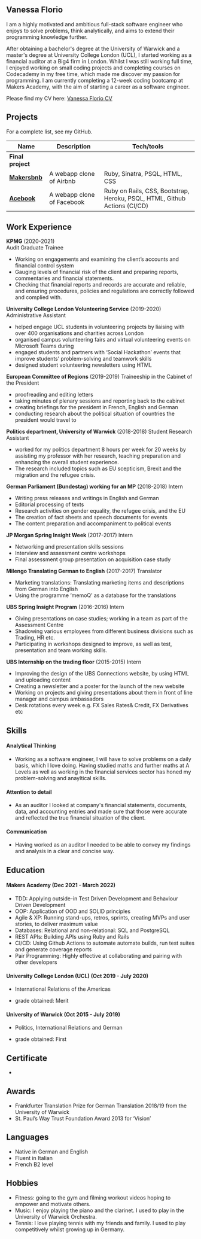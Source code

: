 ## Vanessa Florio

I am a highly motivated and ambitious full-stack software engineer who enjoys to solve problems, think analytically, and aims to extend their programming knowledge further.

After obtaining a bachelor's degree at the University of Warwick and a master's degree at University College London (UCL), I started working as a financial auditor at a Big4 firm in London. Whilst I was still working full time, I enjoyed working on small coding projects and completing courses on Codecademy in my free time, which made me discover my passion for programming. I am currently completing a 12-week coding bootcamp at Makers Academy, with the aim of starting a career as a software engineer. 

Please find my CV here: [Vanessa Florio CV](https://github.com/floriov/CV/files/8127175/Vanessa.Florio.CV.2022.docx)


## Projects

For a complete list, see my GitHub.

| Name                         | Description              | Tech/tools            |
| ---------------------------- | -----------------        | -----------------     |
| **Final project**                                             |                          |                       |
| **[Makersbnb](https://github.com/floriov/Makersbnb-Group-4)** | A webapp clone of Airbnb | Ruby, Sinatra, PSQL, HTML, CSS        | 
| **[Acebook](https://github.com/floriov/acebook-five-aces)** | A webapp clone of Facebook | Ruby on Rails, CSS, Bootstrap, Heroku, PSQL, HTML, Github Actions (CI/CD)   | 


## Work Experience

**KPMG** (2020-2021)  
Audit Graduate Trainee

* Working on engagements and examining the client’s accounts and financial control system
* Gauging levels of financial risk of the client and preparing reports, commentaries and financial statements. 
* Checking that financial reports and records are accurate and reliable, and ensuring procedures, policies and regulations are correctly followed and complied     with. 



**University College London Volunteering Service** (2019-2020)  
Administrative Assistant 

* helped engage UCL students in volunteering projects by liaising with over 400 organisations and charities across London
* organised campus volunteering fairs and virtual volunteering events on Microsoft Teams during
* engaged students and partners with ‘Social Hackathon’ events that improve students’ problem-solving and teamwork skills 
* designed student volunteering newsletters using HTML



**European Committee of Regions** (2019-2019)
Traineeship in the Cabinet of the President 

* proofreading and editing letters 
* taking minutes of plenary sessions and reporting back to the cabinet 
* creating briefings for the president in French, English and German 
* conducting research about the political situation of countries the president would travel to 



**Politics department, University of Warwick** (2018-2018)
Student Research Assistant 

* worked for my politics department 8 hours per week for 20 weeks by assisting my professor with her research, teaching preparation and enhancing the overall student experience. 
* The research included topics such as EU scepticism, Brexit and the migration and the refugee crisis. 



**German Parliament (Bundestag) working for an MP** (2018-2018)
Intern

* Writing press releases and writings in English and German
* Editorial processing of texts
* Research activities on gender equality, the refugee crisis, and the EU
* The creation of fact sheets and speech documents for events
* The content preparation and accompaniment to political events



**JP Morgan Spring Insight Week** (2017-2017)
Intern

* Networking and presentation skills sessions
* Interview and assessment centre workshops
* Final assessment group presentation on acquisition case study



**Milengo Translating German to English** (2017-2017)
Translator

* Marketing translations: Translating marketing items and descriptions from German into English
* Using the programme ‘memoQ’ as a database for the translations



**UBS Spring Insight Program** (2016-2016)
Intern

* Giving presentations on case studies; working in a team as part of the Assessment Centre
* Shadowing various employees from different business divisions such as Trading, HR etc.
* Participating in workshops designed to improve, as well as test, presentation and team working skills.
 
 
 
**UBS Internship on the trading floor** (2015-2015) 
Intern

* Improving the design of the UBS Connections website, by using HTML and uploading content  
* Creating a newsletter and a poster for the launch of the new website 
* Working on projects and giving presentations about them in front of line manager and campus ambassadors 
* Desk rotations every week e.g. FX Sales Rates& Credit, FX Derivatives etc 



## Skills

#### Analytical Thinking
* Working as a software engineer, I will have to solve problems on a daily basis, which I love doing. Having
studied maths and further maths at A Levels as well as working in the financial services sector has
honed my problem-solving and anayltical skills.

#### Attention to detail
* As an auditor I looked at company's financial statements, documents, data, and accounting entries and made sure that those were accurate and reflected the true financial situation of the client. 

#### Communication 
 * Having worked as an auditor I needed to be able to convey my findings and analysis in a clear and concise way.
 

## Education

#### Makers Academy (Dec 2021 - March 2022)

* TDD: Applying outside-in Test Driven Development and Behaviour Driven Development
* OOP: Application of OOD and SOLID principles
* Agile & XP: Running stand-ups, retros, sprints, creating MVPs and user stories, to deliver maximum value
* Databases: Relational and non-relational: SQL and PostgreSQL
* REST APIs: Building APIs using Ruby and Rails
* CI/CD: Using Github Actions to automate automate builds, run test suites and generate coverage reports
* Pair Programming: Highly effective at collaborating and pairing with other developers

#### University College London (UCL) (Oct 2019 - July 2020)

* International Relations of the Americas 
 - grade obtained: Merit

#### University of Warwick (Oct 2015 - July 2019)

* Politics, International Relations and German
- grade obtained: First

## Certificate

*

## Awards

* Frankfurter Translation Prize for German Translation 2018/19 from the University of Warwick
* St. Paul’s Way Trust Foundation Award 2013 for ‘Vision’

## Languages
* Native in German and English
* Fluent in Italian 
* French B2 level

## Hobbies

* Fitness: going to the gym and filming workout videos hoping to empower and motivate others.
* Music: I enjoy playing the piano and the clarinet. I used to play in the University of Warwick Orchestra.
* Tennis: I love playing tennis with my friends and family. I used to play competitively whilst growing up in Germany.
